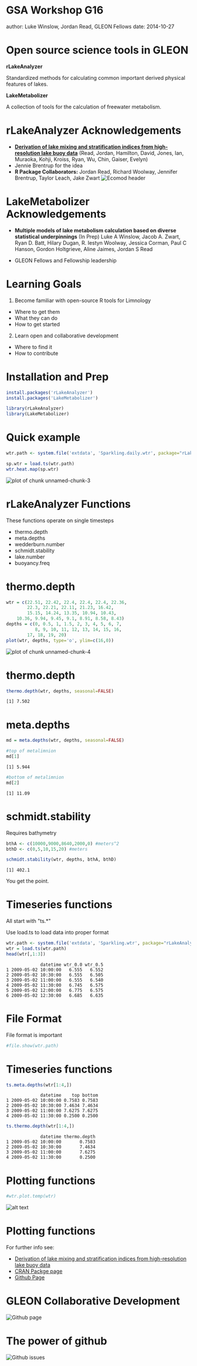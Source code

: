 GSA Workshop G16
========================================================
author: Luke Winslow, Jordan Read, GLEON Fellows
date: 2014-10-27

Open source science tools in GLEON
========================================================
**rLakeAnalyzer**

Standardized methods for calculating common important derived physical features of lakes.

**LakeMetabolizer**

A collection of tools for the calculation of freewater metabolism.

rLakeAnalyzer Acknowledgements
========================================================

- [**Derivation of lake mixing and stratification indices from high-resolution lake buoy data**](http://www.sciencedirect.com/science/article/pii/S136481521100123X) (Read, Jordan, Hamilton, David, Jones, Ian, Muraoka, Kohji, Kroiss, Ryan, Wu, Chin, Gaiser, Evelyn)
- Jennie Brentrup for the idea
- **R Package Collaborators:** Jordan Read, Richard Woolway, Jennifer Brentrup, Taylor Leach, Jake Zwart
![Ecomod header](pics/ecomod.png)


LakeMetabolizer Acknowledgements
========================================================

- **Multiple models of lake metabolism calculation based on diverse statistical underpinnings** (In Prep) Luke A Winslow, Jacob A. Zwart, Ryan D. Batt, Hilary Dugan, R. Iestyn Woolway, Jessica Corman, Paul C Hanson, Gordon Holtgrieve, Aline Jaimes, Jordan S Read

- GLEON Fellows and Fellowship leadership

Learning Goals
========================================================
1. Become familiar with open-source R tools for Limnology
  * Where to get them
  * What they can do
  * How to get started

2. Learn open and collaborative development
  * Where to find it
  * How to contribute

Installation and Prep
========================================================


```r
install.packages('rLakeAnalyzer')
install.packages('LakeMetabolizer')
```


```r
library(rLakeAnalyzer)
library(LakeMetabolizer)
```

Quick example
========================================================


```r
wtr.path <- system.file('extdata', 'Sparkling.daily.wtr', package="rLakeAnalyzer")

sp.wtr = load.ts(wtr.path)
wtr.heat.map(sp.wtr)
```

![plot of chunk unnamed-chunk-3](g16_gsa_workshop-figure/unnamed-chunk-3.png) 

rLakeAnalyzer Functions
========================================================

These functions operate on single timesteps
  * thermo.depth
  * meta.depths
  * wedderburn.number
  * schmidt.stability
  * lake.number
  * buoyancy.freq

thermo.depth
========================================================

```r
wtr = c(22.51, 22.42, 22.4, 22.4, 22.4, 22.36, 
        22.3, 22.21, 22.11, 21.23, 16.42, 
		15.15, 14.24, 13.35, 10.94, 10.43, 
    10.36, 9.94, 9.45, 9.1, 8.91, 8.58, 8.43)
depths = c(0, 0.5, 1, 1.5, 2, 3, 4, 5, 6, 7, 
           8, 9, 10, 11, 12, 13, 14, 15, 16, 
		17, 18, 19, 20)
plot(wtr, depths, type='o', ylim=c(16,0))
```

<img src="g16_gsa_workshop-figure/unnamed-chunk-4.png" title="plot of chunk unnamed-chunk-4" alt="plot of chunk unnamed-chunk-4" style="display: block; margin: auto;" />


thermo.depth
========================================================

```r
thermo.depth(wtr, depths, seasonal=FALSE)
```

```
[1] 7.502
```

meta.depths
========================================================


```r
md = meta.depths(wtr, depths, seasonal=FALSE)

#top of metalimnion
md[1]
```

```
[1] 5.944
```

```r
#bottom of metalimnion
md[2]
```

```
[1] 11.09
```

schmidt.stability
========================================================
Requires bathymetry


```r
bthA <- c(10000,9000,8640,2000,0) #meters^2
bthD <-	c(0,5,10,15,20) #meters

schmidt.stability(wtr, depths, bthA, bthD)
```

```
[1] 402.1
```

You get the point.

Timeseries functions
========================================================
All start with "ts.*"

Use load.ts to load data into proper format

```r
wtr.path <- system.file('extdata', 'Sparkling.wtr', package="rLakeAnalyzer")
wtr = load.ts(wtr.path)
head(wtr[,1:3])
```

```
             datetime wtr_0.0 wtr_0.5
1 2009-05-02 10:00:00   6.555   6.552
2 2009-05-02 10:30:00   6.555   6.505
3 2009-05-02 11:00:00   6.555   6.540
4 2009-05-02 11:30:00   6.745   6.575
5 2009-05-02 12:00:00   6.775   6.575
6 2009-05-02 12:30:00   6.685   6.635
```

File Format
========================================================
File format is important

```r
#file.show(wtr.path)
```

Timeseries functions
========================================================

```r
ts.meta.depths(wtr[1:4,])
```

```
             datetime    top bottom
1 2009-05-02 10:00:00 0.7583 0.7583
2 2009-05-02 10:30:00 7.4634 7.4634
3 2009-05-02 11:00:00 7.6275 7.6275
4 2009-05-02 11:30:00 0.2500 0.2500
```

```r
ts.thermo.depth(wtr[1:4,])
```

```
             datetime thermo.depth
1 2009-05-02 10:00:00       0.7583
2 2009-05-02 10:30:00       7.4634
3 2009-05-02 11:00:00       7.6275
4 2009-05-02 11:30:00       0.2500
```


Plotting functions
========================================================

```r
#wtr.plot.temp(wtr)
```

![alt text](pics/wtr.plot.png)

Plotting functions
========================================================
For further info see:
* [Derivation of lake mixing and stratification indices from high-resolution lake buoy data](http://www.sciencedirect.com/science/article/pii/S136481521100123X)
* [CRAN Packge page](http://cran.r-project.org/web/packages/rLakeAnalyzer/index.html)
* [Github Page](http://github.com/GLEON/rLakeAnalyzer)


GLEON Collaborative Development
========================================================
![Github page](pics/github_gleon.PNG)


The power of github
========================================================
![Github issues](pics/rla_issues.png)




